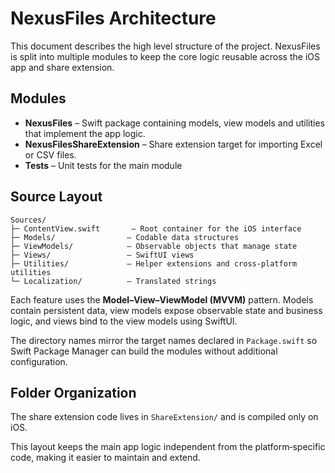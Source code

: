 # NexusFiles Architecture

This document describes the high level structure of the project. NexusFiles is split into multiple modules to keep the core logic reusable across the iOS app and share extension.

## Modules

- **NexusFiles** – Swift package containing models, view models and utilities that implement the app logic.
- **NexusFilesShareExtension** – Share extension target for importing Excel or CSV files.
- **Tests** – Unit tests for the main module

## Source Layout

```
Sources/
├─ ContentView.swift       – Root container for the iOS interface
├─ Models/                – Codable data structures
├─ ViewModels/            – Observable objects that manage state
├─ Views/                 – SwiftUI views
├─ Utilities/             – Helper extensions and cross‑platform utilities
└─ Localization/          – Translated strings
```

Each feature uses the **Model–View–ViewModel (MVVM)** pattern. Models contain persistent data, view models expose observable state and business logic, and views bind to the view models using SwiftUI.

The directory names mirror the target names declared in `Package.swift` so Swift Package Manager can build the modules without additional configuration.

## Folder Organization

The share extension code lives in `ShareExtension/` and is compiled only on iOS.

This layout keeps the main app logic independent from the platform‑specific code, making it easier to maintain and extend.
